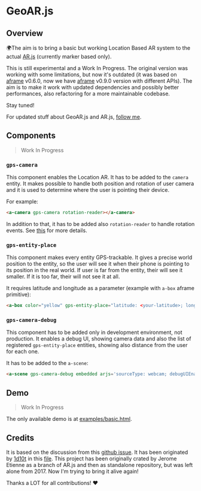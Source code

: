 # GeoAR.js

## Overview

🌍The aim is to bring a basic but working Location Based AR system to the actual [AR.js](https://github.com/jeromeetienne/AR.js/) (currently marker based only).

This is still experimental and a Work In Progress.
The original version was working with some limitations, but now it's outdated (it was based on [aframe](https://aframe.io/) v0.6.0, now we have [aframe](https://aframe.io/) v0.9.0 version with different APIs).
The aim is to make it work with updated dependencies and possibly better performances, also refactoring for a more maintainable codebase.

Stay tuned!

For updated stuff about GeoAR.js and AR.js, [follow me](https://twitter.com/nicolocarp).

## Components

>Work In Progress

### `gps-camera`

This component enables the Location AR. It has to be added to the `camera` entity.
It makes possible to handle both position and rotation of user camera and it is used to determine where the user is pointing their device.

For example:

```HTML
<a-camera gps-camera rotation-reader></a-camera>
```

In addition to that, it has to be added also `rotation-reader` to handle rotation events. See [this](https://aframe.io/docs/0.9.0/components/camera.html#reading-position-or-rotation-of-the-camera) for more details.


### `gps-entity-place`

This component makes every entity GPS-trackable. It gives a precise world position to the entity, so the user will see it when their phone is pointing to its position in the real world. If user is far from the entity, their will see it smaller. If it is too far, their will not see it at all.

It requires latitude and longitude as a parameter (example with `a-box` aframe primitive):

```HTML
<a-box color="yellow" gps-entity-place="latitude: <your-latitude>; longitude: <your-longitude>"/>
```

### `gps-camera-debug`

This component has to be added only in development environment, not production.
It enables a debug UI, showing camera data and also the list of registered `gps-entity-place` entities, showing also distance from the user for each one.

It has to be added to the `a-scene`:

```HTML
<a-scene gps-camera-debug embedded arjs='sourceType: webcam; debugUIEnabled: false;'></a-scene>
```

## Demo

>Work In Progress

The only available demo is at [examples/basic.html](examples/basic.html).

## Credits

It is based on the discussion from this [github issue](https://github.com/jeromeetienne/AR.js/issues/190).
It has been originated by [1d10t](https://github.com/1d10t) in this [file](https://1d10t.github.io/test/phills-sphere.html).
This project has been originally crated by Jerome Etienne as a branch of AR.js and then as standalone repository, but was left alone from 2017. Now I'm trying to bring it alive again!

Thanks a LOT for all contributions! ❤️
